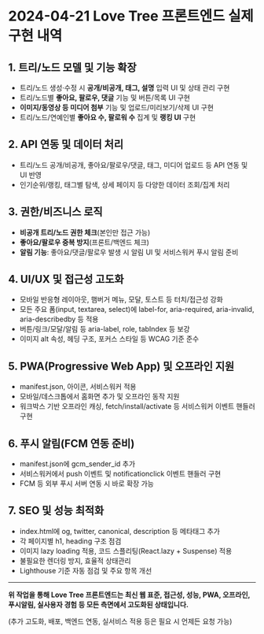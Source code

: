 # 2024-04-21 Love Tree 프론트엔드 실제 구현 내역

## 1. 트리/노드 모델 및 기능 확장
- 트리/노드 생성·수정 시 **공개/비공개, 태그, 설명** 입력 UI 및 상태 관리 구현
- 트리/노드별 **좋아요, 팔로우, 댓글** 기능 및 버튼/목록 UI 구현
- **이미지/동영상 등 미디어 첨부** 기능 및 업로드/미리보기/삭제 UI 구현
- 트리/노드/연예인별 **좋아요 수, 팔로워 수** 집계 및 **랭킹 UI** 구현

## 2. API 연동 및 데이터 처리
- 트리/노드 공개/비공개, 좋아요/팔로우/댓글, 태그, 미디어 업로드 등 API 연동 및 UI 반영
- 인기순위/랭킹, 태그별 탐색, 상세 페이지 등 다양한 데이터 조회/집계 처리

## 3. 권한/비즈니스 로직
- **비공개 트리/노드 권한 체크**(본인만 접근 가능)
- **좋아요/팔로우 중복 방지**(프론트/백엔드 체크)
- **알림 기능**: 좋아요/댓글/팔로우 발생 시 알림 UI 및 서비스워커 푸시 알림 준비

## 4. UI/UX 및 접근성 고도화
- 모바일 반응형 레이아웃, 햄버거 메뉴, 모달, 토스트 등 터치/접근성 강화
- 모든 주요 폼(input, textarea, select)에 label-for, aria-required, aria-invalid, aria-describedby 등 적용
- 버튼/링크/모달/알림 등 aria-label, role, tabIndex 등 보강
- 이미지 alt 속성, 헤딩 구조, 포커스 스타일 등 WCAG 기준 준수

## 5. PWA(Progressive Web App) 및 오프라인 지원
- manifest.json, 아이콘, 서비스워커 적용
- 모바일/데스크톱에서 홈화면 추가 및 오프라인 동작 지원
- 워크박스 기반 오프라인 캐싱, fetch/install/activate 등 서비스워커 이벤트 핸들러 구현

## 6. 푸시 알림(FCM 연동 준비)
- manifest.json에 gcm_sender_id 추가
- 서비스워커에서 push 이벤트 및 notificationclick 이벤트 핸들러 구현
- FCM 등 외부 푸시 서버 연동 시 바로 확장 가능

## 7. SEO 및 성능 최적화
- index.html에 og, twitter, canonical, description 등 메타태그 추가
- 각 페이지별 h1, heading 구조 점검
- 이미지 lazy loading 적용, 코드 스플리팅(React.lazy + Suspense) 적용
- 불필요한 렌더링 방지, 효율적 상태관리
- Lighthouse 기준 자동 점검 및 주요 항목 개선

---

**위 작업을 통해 Love Tree 프론트엔드는 최신 웹 표준, 접근성, 성능, PWA, 오프라인, 푸시알림, 실사용자 경험 등 모든 측면에서 고도화된 상태입니다.**

(추가 고도화, 배포, 백엔드 연동, 실서비스 적용 등은 필요 시 언제든 요청 가능)
